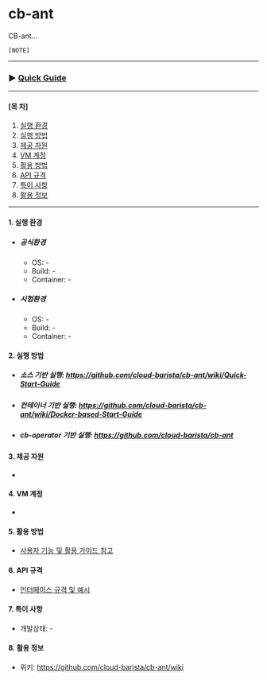 # cb-ant


CB-ant...


```
[NOTE]

```
***
### ▶ **[Quick Guide](https://github.com/cloud-barista/cb-ant/wiki/Quick-Start-Guide)**
***

#### [목    차]

1. [실행 환경](#1-실행-환경)
2. [실행 방법](#2-실행-방법)
3. [제공 자원](#3-제공-자원)
4. [VM 계정](#4-VM-계정)
5. [활용 방법](#5-활용-방법)
6. [API 규격](#6-API-규격)
7. [특이 사항](#7-특이-사항)
8. [활용 정보](#8-활용-정보)
 
***

#### 1. 실행 환경

- ##### 공식환경
  - OS: -
  - Build: -
  - Container: -

- ##### 시험환경
  - OS: -
  - Build: -
  - Container: -

#### 2. 실행 방법

- ##### 소스 기반 실행: https://github.com/cloud-barista/cb-ant/wiki/Quick-Start-Guide
- ##### 컨테이너 기반 실행: https://github.com/cloud-barista/cb-ant/wiki/Docker-based-Start-Guide
- ##### cb-operator 기반 실행: https://github.com/cloud-barista/cb-ant


#### 3. 제공 자원
-
#### 4. VM 계정
-


#### 5. 활용 방법
- [사용자 기능 및 활용 가이드 참고](https://github.com/cloud-barista/cb-ant/wiki/features-and-usages)


#### 6. API 규격

- [인터페이스 규격 및 예시](https://github.com/cloud-barista/cb-ant/wiki)


#### 7. 특이 사항
- 개발상태: -


#### 8. 활용 정보
- 위키: https://github.com/cloud-barista/cb-ant/wiki
